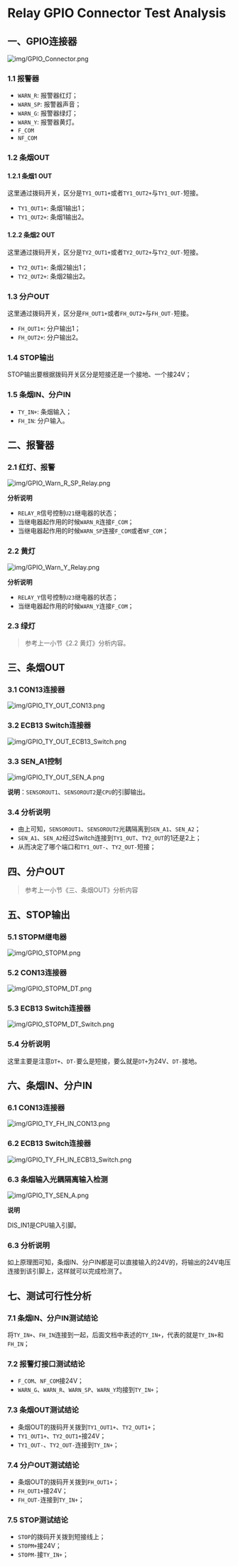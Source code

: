 # Relay GPIO Connector Test Analysis

## 一、GPIO连接器

![img/GPIO_Connector.png](img/GPIO_Connector.png)

### 1.1 报警器

* `WARN_R`: 报警器红灯；
* `WARN_SP`: 报警器声音；
* `WARN_G`: 报警器绿灯；
* `WARN_Y`: 报警器黄灯。
* `F_COM`
* `NF_COM`

### 1.2 条烟OUT

#### 1.2.1 条烟1 OUT

这里通过拨码开关，区分是`TY1_OUT1+`或者`TY1_OUT2+`与`TY1_OUT-`短接。

* `TY1_OUT1+`: 条烟1输出1；
* `TY1_OUT2+`: 条烟1输出2。

#### 1.2.2 条烟2 OUT

这里通过拨码开关，区分是`TY2_OUT1+`或者`TY2_OUT2+`与`TY2_OUT-`短接。

* `TY2_OUT1+`: 条烟2输出1；
* `TY2_OUT2+`: 条烟2输出2。

### 1.3 分户OUT

这里通过拨码开关，区分是`FH_OUT1+`或者`FH_OUT2+`与`FH_OUT-`短接。

* `FH_OUT1+`: 分户输出1；
* `FH_OUT2+`: 分户输出2。

### 1.4 STOP输出

STOP输出要根据拨码开关区分是短接还是一个接地、一个接24V；

### 1.5 条烟IN、分户IN

* `TY_IN+`: 条烟输入；
* `FH_IN`: 分户输入。

## 二、报警器

### 2.1 红灯、报警

![img/GPIO_Warn_R_SP_Relay.png](img/GPIO_Warn_R_SP_Relay.png)

**分析说明**

* `RELAY_R`信号控制`U21`继电器的状态；
* 当继电器起作用的时候`WARN_R`连接`F_COM`；
* 当继电器起作用的时候`WARN_SP`连接`F_COM`或者`NF_COM`；

### 2.2 黄灯

![img/GPIO_Warn_Y_Relay.png](img/GPIO_Warn_Y_Relay.png)

**分析说明**

* `RELAY_Y`信号控制`U23`继电器的状态；
* 当继电器起作用的时候`WARN_Y`连接`F_COM`；

### 2.3 绿灯

> 参考上一小节《2.2 黄灯》分析内容。

## 三、条烟OUT

### 3.1 CON13连接器

![img/GPIO_TY_OUT_CON13.png](img/GPIO_TY_OUT_CON13.png)

### 3.2 ECB13 Switch连接器

![img/GPIO_TY_OUT_ECB13_Switch.png](img/GPIO_TY_OUT_ECB13_Switch.png)

### 3.3 SEN_A1控制

![img/GPIO_TY_OUT_SEN_A.png](img/GPIO_TY_OUT_SEN_A.png)

**说明**：`SENSOROUT1`、`SENSOROUT2`是`CPU`的引脚输出。

### 3.4 分析说明

* 由上可知，`SENSOROUT1`、`SENSOROUT2`光耦隔离到`SEN_A1`、`SEN_A2`；
* `SEN_A1`、`SEN_A2`经过Switch连接到`TY1_OUT`、`TY2_OUT`的1还是2上；
* 从而决定了哪个端口和`TY1_OUT-`、`TY2_OUT-`短接；

## 四、分户OUT

> 参考上一小节《三、条烟OUT》分析内容

## 五、STOP输出

### 5.1 STOPM继电器

![img/GPIO_STOPM.png](img/GPIO_STOPM.png)

### 5.2 CON13连接器

![img/GPIO_STOPM_DT.png](img/GPIO_STOPM_DT.png)

### 5.3 ECB13 Switch连接器

![img/GPIO_STOPM_DT_Switch.png](img/GPIO_STOPM_DT_Switch.png)

### 5.4 分析说明

这里主要是注意`DT+`、`DT-`要么是短接，要么就是`DT+`为24V、`DT-`接地。

## 六、条烟IN、分户IN

### 6.1 CON13连接器

![img/GPIO_TY_FH_IN_CON13.png](img/GPIO_TY_FH_IN_CON13.png)

### 6.2 ECB13 Switch连接器

![img/GPIO_TY_FH_IN_ECB13_Switch.png](img/GPIO_TY_FH_IN_ECB13_Switch.png)

### 6.3 条烟输入光耦隔离输入检测

![img/GPIO_TY_SEN_A.png](img/GPIO_TY_SEN_A.png)

**说明**

DIS_IN1是CPU输入引脚。

### 6.3 分析说明

如上原理图可知，条烟IN、分户IN都是可以直接输入的24V的，将输出的24V电压连接到该引脚上，这样就可以完成检测了。

## 七、测试可行性分析

### 7.1 条烟IN、分户IN测试结论

将`TY_IN+`、`FH_IN`连接到一起，后面文档中表述的`TY_IN+`，代表的就是`TY_IN+`和`FH_IN`；

### 7.2 报警灯接口测试结论

* `F_COM`、`NF_COM`接24V；
* `WARN_G`、`WARN_R`、`WARN_SP`、`WARN_Y`均接到`TY_IN+`；

### 7.3 条烟OUT测试结论

* 条烟OUT的拨码开关拨到`TY1_OUT1+`、`TY2_OUT1+`；
* `TY1_OUT1+`、`TY2_OUT1+`接24V；
* `TY1_OUT-`、`TY2_OUT-`连接到`TY_IN+`；

### 7.4 分户OUT测试结论

* 条烟OUT的拨码开关拨到`FH_OUT1+`；
* `FH_OUT1+`接24V；
* `FH_OUT-`连接到`TY_IN+`；

### 7.5 STOP测试结论

* `STOP`的拨码开关拨到短接线上；
* `STOPM+`接24V；
* `STOPM-`接`TY_IN+`；
